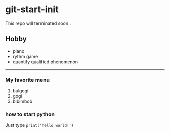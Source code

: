 # git-start-init

This repo will terminated soon..

## Hobby

- piano
- rythm game
- quantify qualified phenomenon

---

### My favorite menu

1. bulgogi
2. gogi
3. bibimbob 

### how to start python

Just type `print('hello world!')`

